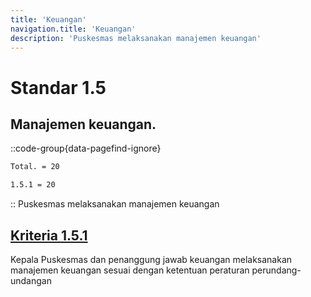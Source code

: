 ```yaml
---
title: 'Keuangan'
navigation.title: 'Keuangan'
description: 'Puskesmas melaksanakan manajemen keuangan'
---
```


# Standar 1.5 
## Manajemen keuangan. 
::code-group{data-pagefind-ignore}
```bash [Nilai]
Total. = 20
```
```bash [Kriteria]
1.5.1 = 20
```
::
Puskesmas melaksanakan manajemen keuangan 

## [Kriteria 1.5.1](/1/5/1) 
Kepala Puskesmas dan penanggung jawab keuangan melaksanakan manajemen keuangan sesuai dengan ketentuan peraturan perundang-undangan